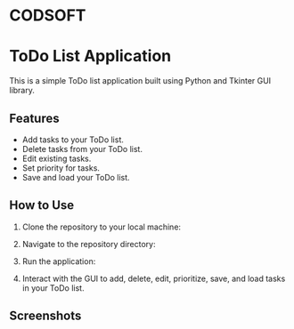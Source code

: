 # CODSOFT

# ToDo List Application

This is a simple ToDo list application built using Python and Tkinter GUI library.

## Features

- Add tasks to your ToDo list.
- Delete tasks from your ToDo list.
- Edit existing tasks.
- Set priority for tasks.
- Save and load your ToDo list.

## How to Use

1. Clone the repository to your local machine:


2. Navigate to the repository directory:


3. Run the application:


4. Interact with the GUI to add, delete, edit, prioritize, save, and load tasks in your ToDo list.

## Screenshots






